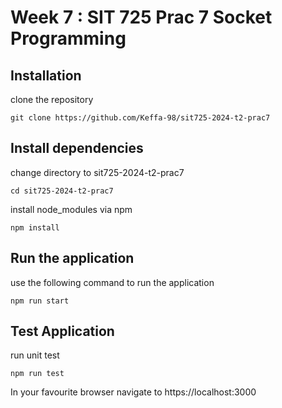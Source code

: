 # Week 7 : SIT 725 Prac 7 Socket Programming

## Installation 
clone the repository
```
git clone https://github.com/Keffa-98/sit725-2024-t2-prac7
```

## Install dependencies

change directory to sit725-2024-t2-prac7

```
cd sit725-2024-t2-prac7
```

install node_modules via npm 

`npm install
`

## Run the application

use the following command to run the application
```
npm run start
```

## Test Application
run unit test 

```
npm run test
```

In your favourite browser navigate to https://localhost:3000

